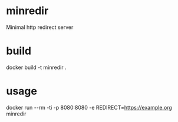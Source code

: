 # minredir
Minimal http redirect server

# build
docker build -t minredir .

# usage
docker run --rm -ti -p 8080:8080 -e REDIRECT=https://example.org minredir

